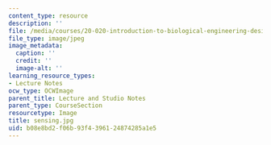 ```yaml
---
content_type: resource
description: ''
file: /media/courses/20-020-introduction-to-biological-engineering-design-spring-2009/b08e8bd2f06b93f4396124874285a1e5_sensing.jpg
file_type: image/jpeg
image_metadata:
  caption: ''
  credit: ''
  image-alt: ''
learning_resource_types:
- Lecture Notes
ocw_type: OCWImage
parent_title: Lecture and Studio Notes
parent_type: CourseSection
resourcetype: Image
title: sensing.jpg
uid: b08e8bd2-f06b-93f4-3961-24874285a1e5
---
```

